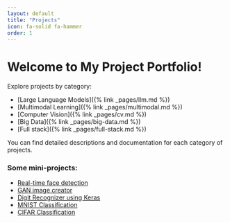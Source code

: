 ```yaml
---
layout: default
title: "Projects"
icon: fa-solid fa-hammer
order: 1
---
```


# Welcome to My Project Portfolio!

Explore projects by category:

- [Large Language Models]({% link _pages/llm.md %})
- [Multimodal Learning]({% link _pages/multimodal.md %})
- [Computer Vision]({% link _pages/cv.md %})
- [Big Data]({% link _pages/big-data.md %})
- [Full stack]({% link _pages/full-stack.md %})

You can find detailed descriptions and documentation for each category of projects.

### Some mini-projects:

- [Real-time face detection](https://github.com/kushagrayadv/face-detection-with-OpenCV)
- [GAN image creator](https://github.com/kushagrayadv/GAN-image-creation)
- [Digit Recognizer using Keras](https://github.com/kushagrayadv/digit-recognizer-with-keras)
- [MNIST Classification](https://github.com/kushagrayadv/mnist-classification)
- [CIFAR Classification](https://github.com/kushagrayadv/CIFAR-Image-Classification)





